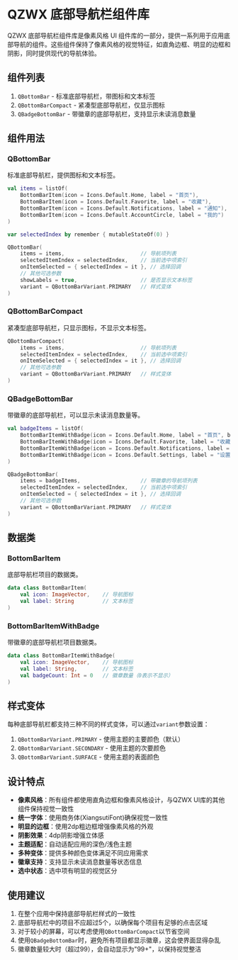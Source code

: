 # QZWX 底部导航栏组件库

QZWX 底部导航栏组件库是像素风格 UI 组件库的一部分，提供一系列用于应用底部导航的组件。这些组件保持了像素风格的视觉特征，如直角边框、明显的边框和阴影，同时提供现代的导航体验。

## 组件列表

1. `QBottomBar` - 标准底部导航栏，带图标和文本标签
2. `QBottomBarCompact` - 紧凑型底部导航栏，仅显示图标
3. `QBadgeBottomBar` - 带徽章的底部导航栏，支持显示未读消息数量

## 组件用法

### QBottomBar

标准底部导航栏，提供图标和文本标签。

```kotlin
val items = listOf(
    BottomBarItem(icon = Icons.Default.Home, label = "首页"),
    BottomBarItem(icon = Icons.Default.Favorite, label = "收藏"),
    BottomBarItem(icon = Icons.Default.Notifications, label = "通知"),
    BottomBarItem(icon = Icons.Default.AccountCircle, label = "我的")
)

var selectedIndex by remember { mutableStateOf(0) }

QBottomBar(
    items = items,                        // 导航项列表
    selectedItemIndex = selectedIndex,    // 当前选中项索引
    onItemSelected = { selectedIndex = it }, // 选择回调
    // 其他可选参数
    showLabels = true,                    // 是否显示文本标签
    variant = QBottomBarVariant.PRIMARY   // 样式变体
)
```

### QBottomBarCompact

紧凑型底部导航栏，只显示图标，不显示文本标签。

```kotlin
QBottomBarCompact(
    items = items,                        // 导航项列表
    selectedItemIndex = selectedIndex,    // 当前选中项索引
    onItemSelected = { selectedIndex = it }, // 选择回调
    // 其他可选参数
    variant = QBottomBarVariant.PRIMARY   // 样式变体
)
```

### QBadgeBottomBar

带徽章的底部导航栏，可以显示未读消息数量等。

```kotlin
val badgeItems = listOf(
    BottomBarItemWithBadge(icon = Icons.Default.Home, label = "首页", badgeCount = 0),
    BottomBarItemWithBadge(icon = Icons.Default.Favorite, label = "收藏", badgeCount = 5),
    BottomBarItemWithBadge(icon = Icons.Default.Notifications, label = "通知", badgeCount = 99),
    BottomBarItemWithBadge(icon = Icons.Default.Settings, label = "设置", badgeCount = 999)
)

QBadgeBottomBar(
    items = badgeItems,                   // 带徽章的导航项列表
    selectedItemIndex = selectedIndex,    // 当前选中项索引
    onItemSelected = { selectedIndex = it }, // 选择回调
    // 其他可选参数
    variant = QBottomBarVariant.PRIMARY   // 样式变体
)
```

## 数据类

### BottomBarItem

底部导航栏项目的数据类。

```kotlin
data class BottomBarItem(
    val icon: ImageVector,    // 导航图标
    val label: String         // 文本标签
)
```

### BottomBarItemWithBadge

带徽章的底部导航栏项目数据类。

```kotlin
data class BottomBarItemWithBadge(
    val icon: ImageVector,    // 导航图标
    val label: String,        // 文本标签
    val badgeCount: Int = 0   // 徽章数量（0表示不显示）
)
```

## 样式变体

每种底部导航栏都支持三种不同的样式变体，可以通过`variant`参数设置：

1. `QBottomBarVariant.PRIMARY` - 使用主题的主要颜色（默认）
2. `QBottomBarVariant.SECONDARY` - 使用主题的次要颜色
3. `QBottomBarVariant.SURFACE` - 使用主题的表面颜色

## 设计特点

- **像素风格**：所有组件都使用直角边框和像素风格设计，与QZWX UI库的其他组件保持视觉一致性
- **统一字体**：使用商务体(XiangsutiFont)确保视觉一致性
- **明显的边框**：使用2dp粗边框增强像素风格的外观
- **阴影效果**：4dp阴影增强立体感
- **主题适配**：自动适配应用的深色/浅色主题
- **多种变体**：提供多种颜色变体满足不同应用需求
- **徽章支持**：支持显示未读消息数量等状态信息
- **选中状态**：选中项有明显的视觉区分

## 使用建议

1. 在整个应用中保持底部导航栏样式的一致性
2. 底部导航栏中的项目不应超过5个，以确保每个项目有足够的点击区域
3. 对于较小的屏幕，可以考虑使用`QBottomBarCompact`以节省空间
4. 使用`QBadgeBottomBar`时，避免所有项目都显示徽章，这会使界面显得杂乱
5. 徽章数量较大时（超过99），会自动显示为"99+"，以保持视觉整洁 